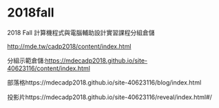 # 2018fall
2018 Fall 計算機程式與電腦輔助設計實習課程分組倉儲

http://mde.tw/cadp2018/content/index.html

分組示範倉儲:https://mdecadp2018.github.io/site-40623116/content/index.html

部落格https://mdecadp2018.github.io/site-40623116/blog/index.html

投影片https://mdecadp2018.github.io/site-40623116/reveal/index.html#/


